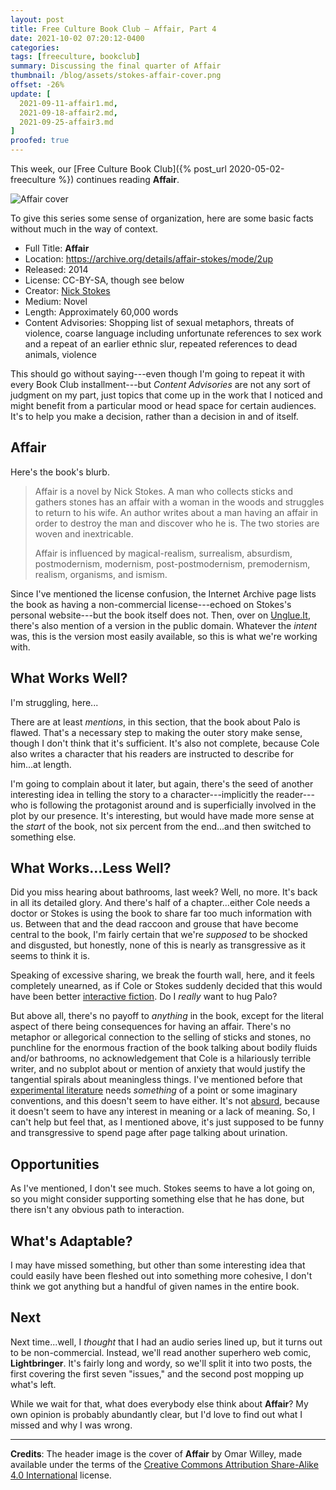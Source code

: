 ```yaml
---
layout: post
title: Free Culture Book Club — Affair, Part 4
date: 2021-10-02 07:20:12-0400
categories:
tags: [freeculture, bookclub]
summary: Discussing the final quarter of Affair
thumbnail: /blog/assets/stokes-affair-cover.png
offset: -26%
update: [
  2021-09-11-affair1.md,
  2021-09-18-affair2.md,
  2021-09-25-affair3.md
]
proofed: true
---
```


This week, our [Free Culture Book Club]({% post_url 2020-05-02-freeculture %}) continues reading **Affair**.

![Affair cover](/blog/assets/stokes-affair-cover.png "Affair cover")

To give this series some sense of organization, here are some basic facts without much in the way of context.

 * Full Title:  **Affair**
 * Location:  <https://archive.org/details/affair-stokes/mode/2up>
 * Released:  2014
 * License:  CC-BY-SA, though see below
 * Creator:  [Nick Stokes](http://www.nickstokes.net/)
 * Medium:  Novel
 * Length:  Approximately 60,000 words
 * Content Advisories:  Shopping list of sexual metaphors, threats of violence, coarse language including unfortunate references to sex work and a repeat of an earlier ethnic slur, repeated references to dead animals, violence

This should go without saying---even though I'm going to repeat it with every Book Club installment---but *Content Advisories* are not any sort of judgment on my part, just topics that come up in the work that I noticed and might benefit from a particular mood or head space for certain audiences.  It's to help you make a decision, rather than a decision in and of itself.

## Affair

Here's the book's blurb.

 > Affair is a novel by Nick Stokes. A man who collects sticks and gathers stones has an affair with a woman in the woods and struggles to return to his wife. An author writes about a man having an affair in order to destroy the man and discover who he is. The two stories are woven and inextricable.
 >
 > Affair is influenced by magical-realism, surrealism, absurdism, postmodernism, modernism, post-postmodernism, premodernism, realism, organisms, and ismism.

Since I've mentioned the license confusion, the Internet Archive page lists the book as having a non-commercial license---echoed on Stokes's personal website---but the book itself does not.  Then, over on [Unglue.It](https://unglue.it/work/145808/), there's also mention of a version in the public domain.  Whatever the *intent* was, this is the version most easily available, so this is what we're working with.

## What Works Well?

I'm struggling, here...

There are at least *mentions*, in this section, that the book about Palo is flawed.  That's a necessary step to making the outer story make sense, though I don't think that it's sufficient.  It's also not complete, because Cole also writes a character that his readers are instructed to describe for him...at length.

I'm going to complain about it later, but again, there's the seed of another interesting idea in telling the story to a character---implicitly the reader---who is following the protagonist around and is superficially involved in the plot by our presence.  It's interesting, but would have made more sense at the *start* of the book, not six percent from the end...and then switched to something else.

## What Works...Less Well?

Did you miss hearing about bathrooms, last week?  Well, no more.  It's back in all its detailed glory.  And there's half of a chapter...either Cole needs a doctor or Stokes is using the book to share far too much information with us.  Between that and the dead raccoon and grouse that have become central to the book, I'm fairly certain that we're *supposed* to be shocked and disgusted, but honestly, none of this is nearly as transgressive as it seems to think it is.

Speaking of excessive sharing, we break the fourth wall, here, and it feels completely unearned, as if Cole or Stokes suddenly decided that this would have been better [interactive fiction](https://en.wikipedia.org/wiki/Interactive_fiction).  Do I *really* want to hug Palo?

But above all, there's no payoff to *anything* in the book, except for the literal aspect of there being consequences for having an affair.  There's no metaphor or allegorical connection to the selling of sticks and stones, no punchline for the enormous fraction of the book talking about bodily fluids and/or bathrooms, no acknowledgement that Cole is a hilariously terrible writer, and no subplot about or mention of anxiety that would justify the tangential spirals about meaningless things.  I've mentioned before that [experimental literature](https://en.wikipedia.org/wiki/Experimental_literature) needs *something* of a point or some imaginary conventions, and this doesn't seem to have either.  It's not [absurd](https://en.wikipedia.org/wiki/Absurdism), because it doesn't seem to have any interest in meaning or a lack of meaning.  So, I can't help but feel that, as I mentioned above, it's just supposed to be funny and transgressive to spend page after page talking about urination.

## Opportunities

As I've mentioned, I don't see much.  Stokes seems to have a lot going on, so you might consider supporting something else that he has done, but there isn't any obvious path to interaction.

## What's Adaptable?

I may have missed something, but other than some interesting idea that could easily have been fleshed out into something more cohesive, I don't think we got anything but a handful of given names in the entire book.

## Next

Next time...well, I *thought* that I had an audio series lined up, but it turns out to be non-commercial.  Instead, we'll read another superhero web comic, **Lightbringer**.  It's fairly long and wordy, so we'll split it into two posts, the first covering the first seven "issues," and the second post mopping up what's left.

While we wait for that, what does everybody else think about **Affair**?  My own opinion is probably abundantly clear, but I'd love to find out what I missed and why I was wrong.

* * *

**Credits**:  The header image is the cover of **Affair** by Omar Willey,  made available under the terms of the [Creative Commons Attribution Share-Alike 4.0 International](https://creativecommons.org/licenses/by-sa/4.0/) license.

